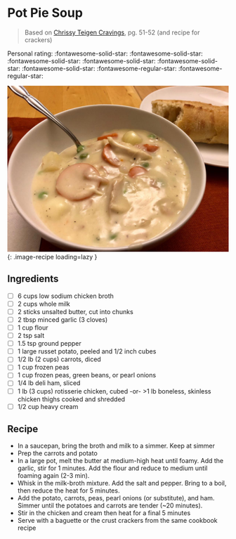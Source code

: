# Pot Pie Soup

> Based on [Chrissy Teigen Cravings], pg. 51-52 (and recipe for crackers)

<!-- {cts} rating=3; (User can specify rating on scale of 1-5) -->

Personal rating: :fontawesome-solid-star: :fontawesome-solid-star: :fontawesome-solid-star: :fontawesome-solid-star: :fontawesome-solid-star: :fontawesome-solid-star: :fontawesome-regular-star: :fontawesome-regular-star:

<!-- {cte} -->

<!-- {cts} name_image=pot_pie_soup.jpeg; (User can specify image name) -->

![pot_pie_soup.jpeg](./pot_pie_soup.jpeg){: .image-recipe loading=lazy }

<!-- {cte} -->

## Ingredients

- [ ] 6 cups low sodium chicken broth
- [ ] 2 cups whole milk
- [ ] 2 sticks unsalted butter, cut into chunks
- [ ] 2 tbsp minced garlic (3 cloves)
- [ ] 1 cup flour
- [ ] 2 tsp salt
- [ ] 1.5 tsp ground pepper
- [ ] 1 large russet potato, peeled and 1/2 inch cubes
- [ ] 1/2 lb (2 cups) carrots, diced
- [ ] 1 cup frozen peas
- [ ] 1 cup frozen peas, green beans, or pearl onions
- [ ] 1/4 lb deli ham, sliced
- [ ] 1 lb (3 cups) rotisserie chicken, cubed -or- >1 lb boneless, skinless chicken thighs cooked and shredded
- [ ] 1/2 cup heavy cream

## Recipe

- In a saucepan, bring the broth and milk to a simmer. Keep at simmer
- Prep the carrots and potato
- In a large pot, melt the butter at medium-high heat until foamy. Add the garlic, stir for 1 minutes. Add the flour and reduce to medium until foaming again (2-3 min).
- Whisk in the milk-broth mixture. Add the salt and pepper. Bring to a boil, then reduce the heat for 5 minutes.
- Add the potato, carrots, peas, pearl onions (or substitute), and ham. Simmer until the potatoes and carrots are tender (~20 minutes).
- Stir in the chicken and cream then heat for a final 5 minutes
- Serve with a baguette or the crust crackers from the same cookbook recipe

[chrissy teigen cravings]: https://www.penguinrandomhouse.com/books/252973/cravings-by-chrissy-teigen-with-adeena-sussman/
